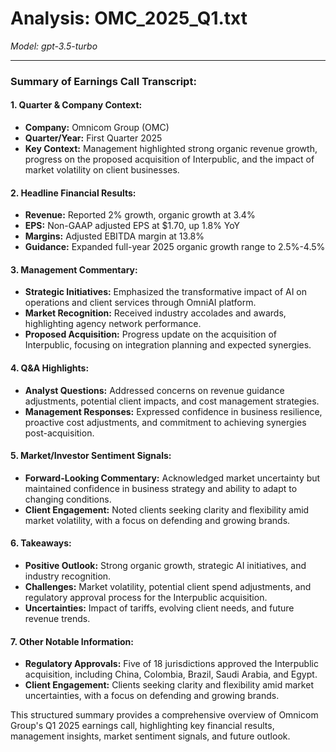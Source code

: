 # Analysis: OMC_2025_Q1.txt

*Model: gpt-3.5-turbo*

---

### Summary of Earnings Call Transcript:

#### 1. Quarter & Company Context:
- **Company:** Omnicom Group (OMC)
- **Quarter/Year:** First Quarter 2025
- **Key Context:** Management highlighted strong organic revenue growth, progress on the proposed acquisition of Interpublic, and the impact of market volatility on client businesses.

#### 2. Headline Financial Results:
- **Revenue:** Reported 2% growth, organic growth at 3.4%
- **EPS:** Non-GAAP adjusted EPS at $1.70, up 1.8% YoY
- **Margins:** Adjusted EBITDA margin at 13.8%
- **Guidance:** Expanded full-year 2025 organic growth range to 2.5%-4.5%

#### 3. Management Commentary:
- **Strategic Initiatives:** Emphasized the transformative impact of AI on operations and client services through OmniAI platform.
- **Market Recognition:** Received industry accolades and awards, highlighting agency network performance.
- **Proposed Acquisition:** Progress update on the acquisition of Interpublic, focusing on integration planning and expected synergies.

#### 4. Q&A Highlights:
- **Analyst Questions:** Addressed concerns on revenue guidance adjustments, potential client impacts, and cost management strategies.
- **Management Responses:** Expressed confidence in business resilience, proactive cost adjustments, and commitment to achieving synergies post-acquisition.

#### 5. Market/Investor Sentiment Signals:
- **Forward-Looking Commentary:** Acknowledged market uncertainty but maintained confidence in business strategy and ability to adapt to changing conditions.
- **Client Engagement:** Noted clients seeking clarity and flexibility amid market volatility, with a focus on defending and growing brands.

#### 6. Takeaways:
- **Positive Outlook:** Strong organic growth, strategic AI initiatives, and industry recognition.
- **Challenges:** Market volatility, potential client spend adjustments, and regulatory approval process for the Interpublic acquisition.
- **Uncertainties:** Impact of tariffs, evolving client needs, and future revenue trends.

#### 7. Other Notable Information:
- **Regulatory Approvals:** Five of 18 jurisdictions approved the Interpublic acquisition, including China, Colombia, Brazil, Saudi Arabia, and Egypt.
- **Client Engagement:** Clients seeking clarity and flexibility amid market uncertainties, with a focus on defending and growing brands.

This structured summary provides a comprehensive overview of Omnicom Group's Q1 2025 earnings call, highlighting key financial results, management insights, market sentiment signals, and future outlook.
